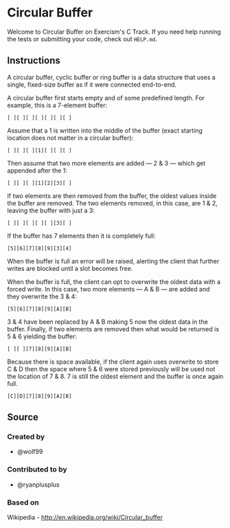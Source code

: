 # Circular Buffer

Welcome to Circular Buffer on Exercism's C Track.
If you need help running the tests or submitting your code, check out `HELP.md`.

## Instructions

A circular buffer, cyclic buffer or ring buffer is a data structure that uses a single, fixed-size buffer as if it were connected end-to-end.

A circular buffer first starts empty and of some predefined length.
For example, this is a 7-element buffer:
<!-- prettier-ignore -->
    [ ][ ][ ][ ][ ][ ][ ]

Assume that a 1 is written into the middle of the buffer (exact starting location does not matter in a circular buffer):
<!-- prettier-ignore -->
    [ ][ ][ ][1][ ][ ][ ]

Then assume that two more elements are added — 2 & 3 — which get appended after the 1:
<!-- prettier-ignore -->
    [ ][ ][ ][1][2][3][ ]

If two elements are then removed from the buffer, the oldest values inside the buffer are removed.
The two elements removed, in this case, are 1 & 2, leaving the buffer with just a 3:
<!-- prettier-ignore -->
    [ ][ ][ ][ ][ ][3][ ]

If the buffer has 7 elements then it is completely full:
<!-- prettier-ignore -->
    [5][6][7][8][9][3][4]

When the buffer is full an error will be raised, alerting the client that further writes are blocked until a slot becomes free.

When the buffer is full, the client can opt to overwrite the oldest data with a forced write.
In this case, two more elements — A & B — are added and they overwrite the 3 & 4:
<!-- prettier-ignore -->
    [5][6][7][8][9][A][B]

3 & 4 have been replaced by A & B making 5 now the oldest data in the buffer.
Finally, if two elements are removed then what would be returned is 5 & 6 yielding the buffer:
<!-- prettier-ignore -->
    [ ][ ][7][8][9][A][B]

Because there is space available, if the client again uses overwrite to store C & D then the space where 5 & 6 were stored previously will be used not the location of 7 & 8.
7 is still the oldest element and the buffer is once again full.
<!-- prettier-ignore -->
    [C][D][7][8][9][A][B]

## Source

### Created by

- @wolf99

### Contributed to by

- @ryanplusplus

### Based on

Wikipedia - http://en.wikipedia.org/wiki/Circular_buffer
